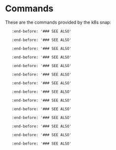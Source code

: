 # Commands

These are the commands provided by the k8s snap:

```{include} /_parts/commands/k8s.md
   :end-before: '### SEE ALSO'
```

```{include} /_parts/commands/k8s_bootstrap.md
   :end-before: '### SEE ALSO'
```

```{include} /_parts/commands/k8s_config.md
   :end-before: '### SEE ALSO'
```

```{include} /_parts/commands/k8s_disable.md
   :end-before: '### SEE ALSO'
```

```{include} /_parts/commands/k8s_enable.md
   :end-before: '### SEE ALSO'
```

```{include} /_parts/commands/k8s_get-join-token.md
   :end-before: '### SEE ALSO'
```

```{include} /_parts/commands/k8s_get.md
   :end-before: '### SEE ALSO'
```

```{include} /_parts/commands/k8s_join-cluster.md
   :end-before: '### SEE ALSO'
```

```{include} /_parts/commands/k8s_kubectl.md
   :end-before: '### SEE ALSO'
```

```{include} /_parts/commands/k8s_remove-node.md
   :end-before: '### SEE ALSO'
```

```{include} /_parts/commands/k8s_set.md
   :end-before: '### SEE ALSO'
```

```{include} /_parts/commands/k8s_status.md
   :end-before: '### SEE ALSO'
```

```{include} /_parts/commands/k8s_refresh-certs.md
   :end-before: '### SEE ALSO'
```

```{include} /_parts/commands/k8s_completion.md
   :end-before: '### SEE ALSO'
```

